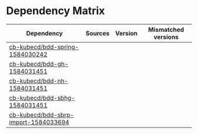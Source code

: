 # Dependency Matrix

Dependency | Sources | Version | Mismatched versions
---------- | ------- | ------- | -------------------
[cb-kubecd/bdd-spring-1584030242](https://github.com/cb-kubecd/bdd-spring-1584030242.git) |  | []() | 
[cb-kubecd/bdd-gh-1584031451](https://github.com/cb-kubecd/bdd-gh-1584031451.git) |  | []() | 
[cb-kubecd/bdd-nh-1584031451](https://github.com/cb-kubecd/bdd-nh-1584031451.git) |  | []() | 
[cb-kubecd/bdd-sbhg-1584031451](https://github.com/cb-kubecd/bdd-sbhg-1584031451.git) |  | []() | 
[cb-kubecd/bdd-sbrp-import-1584033694](https://github.com/cb-kubecd/bdd-sbrp-import-1584033694.git) |  | []() | 
